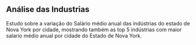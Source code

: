 ##  Análise das Industrias
Estudo sobre a variação do Salário médio anual das indústrias do estado de Nova York por cidade, mostrando também as top 5 indústrias com maior salario médio anual por cidade do Estado de Nova York.

<a href="https://imgflip.com/gif/41p8kf"></a>
